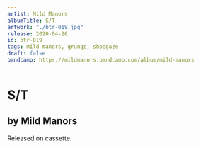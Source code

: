 ```yaml
---
artist: Mild Manors
albumTitle: S/T
artwork: "./btr-019.jpg"
release: 2020-04-26
id: btr-019
tags: mild manors, grunge, shoegaze
draft: false
bandcamp: https://mildmanors.bandcamp.com/album/mild-manors
---
```


# S/T

## by Mild Manors

Released on cassette.
